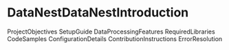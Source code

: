 # DataNestDataNestIntroduction
ProjectObjectives
SetupGuide
DataProcessingFeatures
RequiredLibraries
CodeSamples
ConfigurationDetails
ContributionInstructions
ErrorResolution
